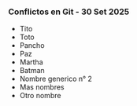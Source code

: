### Conflictos en Git - 30 Set 2025

- Tito
- Toto
- Pancho
- Paz
- Martha
- Batman
- Nombre generico n° 2
- Mas nombres
- Otro nombre
